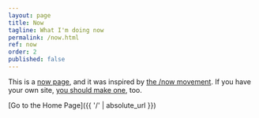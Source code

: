 ```yaml
---
layout: page
title: Now
tagline: What I'm doing now
permalink: /now.html
ref: now
order: 2
published: false
---
```


This is a [now page](https://nownownow.com/about), and it was inspired by [the /now movement](https://sivers.org/nowff). If you have your own site, [you should make one](https://nownownow.com/about), too.

[Go to the Home Page]({{ '/' | absolute_url }})

